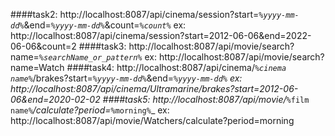



####task2: http://localhost:8087/api/cinema/session?start=_`%yyyy-mm-dd%`_&end=_`%yyyy-mm-dd%`_&count=_`%count%`_
			ex: http://localhost:8087/api/cinema/session?start=2012-06-06&end=2022-06-06&count=2
####task3: http://localhost:8087/api/movie/search?name=_`%searchName_or_pattern%`_
			ex: http://localhost:8087/api/movie/search?name=Watch
####task4: http://localhost:8087/api/cinema/_`%cinema name%`_/brakes?start=_`%yyyy-mm-dd%`_&end=_`%yyyy-mm-dd%`
			ex: http://localhost:8087/api/cinema/Ultramarine/brakes?start=2012-06-06&end=2020-02-02
####task5: http://localhost:8087/api/movie/_`%film name%`_/calculate?period=_`%morning%`_
			ex: http://localhost:8087/api/movie/Watchers/calculate?period=morning
